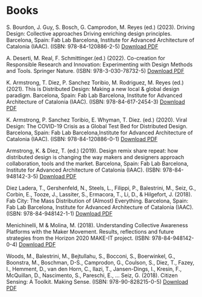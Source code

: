# Books

S. Bourdon, J. Guy, S. Bosch, G. Camprodon, M. Reyes (ed.) (2023). Driving Design: Collective approaches Driving enriching design principles. Barcelona, Spain: Fab Lab Barcelona, Institute for Advanced Architecture of Catalonia (IAAC). (ISBN: 978-84-120886-2-5) [Download PDF](https://distributeddesign.eu/wp-content/uploads/2023/05/DDP_DrivingDesign.pdf)

A. Deserti, M. Real, F. Schmittinger.(ed.) (2022). Co-creation for Responsible Research and Innovation: Experimenting with Design Methods and Tools. Springer Nature. (ISBN:  978-3-030-78732-5) [Download PDF](https://library.oapen.org/bitstream/id/4bdeb1c7-014a-408f-a905-98e99d6938a6/978-3-030-78733-2.pdf)

K. Armstrong, T. Diez, P. Sanchez Toribio, M. Rodriguez, M. Reyes (ed.) (2021). This is
Distributed Design: Making a new local & global design paradigm. Barcelona, Spain: Fab Lab Barcelona, Institute for Advanced Architecture of Catalonia (IAAC). (ISBN: 978-84-617-2454-3) [Download PDF](https://distributeddesign.eu/wp-content/uploads/2022/06/This-Is-Distributed-Design-Book-2021.pdf)

K. Armstrong, P. Sanchez Toribio, E. Whyman, T. Diez. (ed.) (2020). Viral Design: The COVID-19 Crisis as a Global Test Bed for Distributed Design. Barcelona, Spain: Fab Lab Barcelona,Institute for Advanced Architecture of Catalonia (IAAC). (ISBN: 978-84-120886-0-1) [Download PDF](https://distributeddesign.eu/wp-content/uploads/2020/11/DistributedDesignBook_2020-online.pdf)

Armstrong, K. & Diez, T. (ed.) (2019). Design remix share repeat: how distributed design is changing the way makers and designers approach collaboration, tools and the market. Barcelona, Spain: Fab Lab Barcelona, Institute for Advanced Architecture of Catalonia (IAAC). (ISBN: 978-84-948142-3-5) [Download PDF](https://re.public.polimi.it/retrieve/handle/11311/1116059/453983/Distributed%20Design%20-%20Design%20Remix%20Share%20Repeat_iris.pdf)

Diez Ladera, T., Gershenfeld, N., Steels, L., Filippi, P., Balestrini, M., Seiz, G., Corbin, E., Tooze, J., Lassiter, S., Ermacora, T., Li, D., & Hilgefort, J. (2018). Fab City: The Mass Distribution of (Almost) Everything. Barcelona, Spain: Fab Lab Barcelona, Institute for Advanced Architecture of Catalonia (IAAC). (ISBN: 978-84-948142-1-1) [Download PDF](https://fablabbcn.org/wp-content/uploads/2020/09/Fab-City-The-Mass-Distribution-of-Almost-Everything.pdf)

Menichinelli, M & Molina, M. (2018). Understanding Collective Awareness Platforms with the Maker Movement. Results, reflections and future strategies from the Horizon 2020 MAKE-IT project. (ISBN: 978-84-948142-0-4) [Download PDF](https://zenodo.org/record/1182531) 

Woods, M., Balestrini, M., Bejtullahu, S., Bocconi, S., Boerwinkel, G., Boonstra, M., Boschman, D-S., Camprodon, G., Coulson, S., Diez, T., Fazey, I., Hemment, D., van den Horn, C., Ilazi, T., Jansen-Dings, I., Kresin, F., McQuillan, D., Nascimento, S., Pareschi, E., ... Seiz, G. (2018). Citizen Sensing: A Toolkit. Making Sense. (ISBN: 978-90-828215-0-5) [Download PDF](http://making-sense.eu/wp-content/uploads/2018/01/Citizen-Sensing-A-Toolkit.pdf) 

